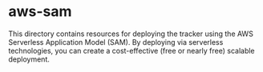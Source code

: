 # aws-sam

This directory contains resources for deploying the tracker using the AWS Serverless Application Model (SAM). By deploying via serverless technologies, you can create a cost-effective (free or nearly free) scalable deployment.

